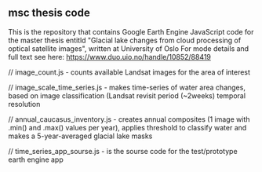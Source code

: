 ## msc thesis code

This is the repository that contains Google Earth Engine JavaScript code for the master thesis entitld "Glacial lake changes from cloud processing of optical satellite images", written at University of Oslo
For mode details and full text see here: https://www.duo.uio.no/handle/10852/88419

// image_count.js - counts available Landsat images for the area of interest 

// image_scale_time_series.js - makes time-series of water area changes, based on image classification (Landsat revisit period (~2weeks) temporal resolution

// annual_caucasus_inventory.js - creates annual composites (1 image with .min() and .max() values per year), applies threshold to classify water and makes a 5-year-averaged glacial lake masks

// time_series_app_sourse.js - is the sourse code for the test/prototype earth engine app 
